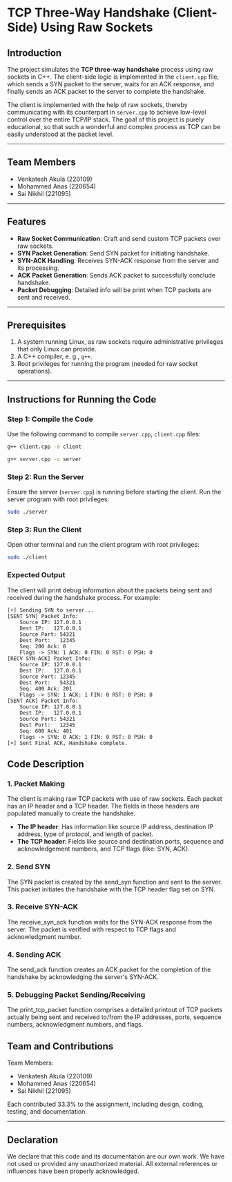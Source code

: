 # TCP Three-Way Handshake (Client-Side) Using Raw Sockets

## Introduction

The project simulates the **TCP three-way handshake** process using raw sockets in C++. The client-side logic is implemented in the `client.cpp` file, which sends a SYN packet to the server, waits for an ACK response, and finally sends an ACK packet to the server to complete the handshake.

The client is implemented with the help of raw sockets, thereby communicating with its counterpart in `server.cpp` to achieve low-level control over the entire TCP/IP stack. The goal of this project is purely educational, so that such a wonderful and complex process as TCP can be easily understood at the packet level.

---

## Team Members
- Venkatesh Akula (220109)
- Mohammed Anas (220654)
- Sai Nikhil (221095)

---

## Features

- **Raw Socket Communication**: Craft and send custom TCP packets over raw sockets.
- **SYN Packet Generation**: Send SYN packet for initiating handshake.
- **SYN-ACK Handling**: Receives SYN-ACK response from the server and its processing.
- **ACK Packet Generation**: Sends ACK packet to successfully conclude handshake.
- **Packet Debugging**: Detailed info will be print when TCP packets are sent and received.

---

## Prerequisites

1. A system running Linux, as raw sockets require administrative privileges that only Linux can provide.
2. A C++ compiler, e. g., `g++`.
3. Root privileges for running the program (needed for raw socket operations).

---

## Instructions for Running the Code

### Step 1: Compile the Code

Use the following command to compile `server.cpp`, `client.cpp` files:

```sh
g++ client.cpp -o client
```

```sh
g++ server.cpp -o server
```

### Step 2: Run the Server

Ensure the server (`server.cpp`) is running before starting the client. Run the server program with root privileges:

```sh
sudo ./server
```

### Step 3: Run the Client

Open other terminal and run the client program with root privileges:

```sh
sudo ./client
```

### Expected Output

The client will print debug information about the packets being sent and received during the handshake process. For example:

```
[+] Sending SYN to server...
[SENT SYN] Packet Info:
    Source IP: 127.0.0.1
    Dest IP:   127.0.0.1
    Source Port: 54321
    Dest Port:   12345
    Seq: 200 Ack: 0
    Flags -> SYN: 1 ACK: 0 FIN: 0 RST: 0 PSH: 0
[RECV SYN-ACK] Packet Info:
    Source IP: 127.0.0.1
    Dest IP:   127.0.0.1
    Source Port: 12345
    Dest Port:   54321
    Seq: 400 Ack: 201
    Flags -> SYN: 1 ACK: 1 FIN: 0 RST: 0 PSH: 0
[SENT ACK] Packet Info:
    Source IP: 127.0.0.1
    Dest IP:   127.0.0.1
    Source Port: 54321
    Dest Port:   12345
    Seq: 600 Ack: 401
    Flags -> SYN: 0 ACK: 1 FIN: 0 RST: 0 PSH: 0
[+] Sent Final ACK, Handshake complete.
```
## Code Description

### 1. **Packet Making**

The client is making raw TCP packets with use of raw sockets. Each packet has an IP header and a TCP header. The fields in those headers are populated manually to create the handshake.

- **The IP header**: Has information like source IP address, destination IP address, type of protocol, and length of packet.
- **The TCP header**: Fields like source and destination ports, sequence and acknowledgement numbers, and TCP flags (like: SYN, ACK).

### 2. **Send SYN**

The SYN packet is created by the send_syn function and sent to the server. This packet initiates the handshake with the TCP header flag set on SYN.

### 3. **Receive SYN-ACK**

The receive_syn_ack function waits for the SYN-ACK response from the server. The packet is verified with respect to TCP flags and acknowledgment number.

### 4. **Sending ACK**

The send_ack function creates an ACK packet for the completion of the handshake by acknowledging the server's SYN-ACK.

### 5. **Debugging Packet Sending/Receiving**

The print_tcp_packet function comprises a detailed printout of TCP packets actually being sent and received to/from the IP addresses, ports, sequence numbers, acknowledgment numbers, and flags.

## Team and Contributions
Team Members:
- Venkatesh Akula (220109)
- Mohammed Anas (220654)
- Sai Nikhil (221095)
  
Each contributed 33.3% to the assignment, including design, coding, testing, and documentation.

---

## Declaration
We declare that this code and its documentation are our own work. We have not used or provided any unauthorized material. All external references or influences have been properly acknowledged.
